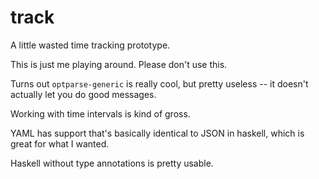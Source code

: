 # track

A little wasted time tracking prototype.

This is just me playing around. Please don't use this.

Turns out `optparse-generic` is really cool, but pretty useless -- it doesn't
actually let you do good messages.

Working with time intervals is kind of gross.

YAML has support that's basically identical to JSON in haskell, which is great
for what I wanted.

Haskell without type annotations is pretty usable. 
